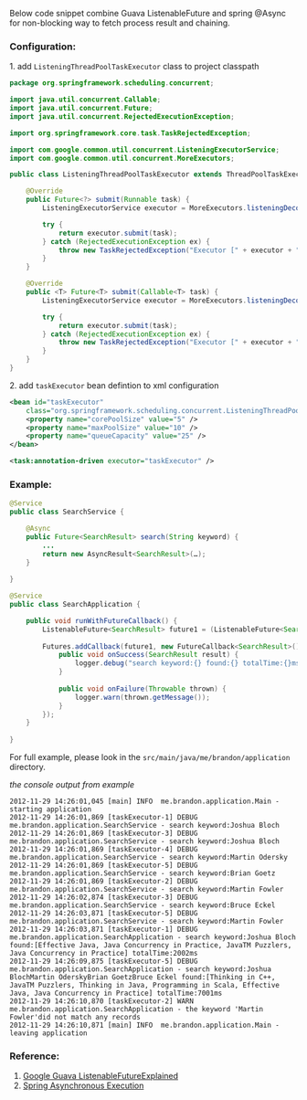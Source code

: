 Below code snippet combine Guava ListenableFuture and spring @Async for non-blocking way to fetch process result and chaining.

### Configuration:

1\. add `ListeningThreadPoolTaskExecutor` class to project classpath

```java
package org.springframework.scheduling.concurrent;

import java.util.concurrent.Callable;
import java.util.concurrent.Future;
import java.util.concurrent.RejectedExecutionException;

import org.springframework.core.task.TaskRejectedException;

import com.google.common.util.concurrent.ListeningExecutorService;
import com.google.common.util.concurrent.MoreExecutors;

public class ListeningThreadPoolTaskExecutor extends ThreadPoolTaskExecutor {

	@Override
	public Future<?> submit(Runnable task) {
		ListeningExecutorService executor = MoreExecutors.listeningDecorator(getThreadPoolExecutor());

		try {
			return executor.submit(task);
		} catch (RejectedExecutionException ex) {
			throw new TaskRejectedException("Executor [" + executor + "] did not accept task: " + task, ex);
		}
	}

	@Override
	public <T> Future<T> submit(Callable<T> task) {
		ListeningExecutorService executor = MoreExecutors.listeningDecorator(getThreadPoolExecutor());

		try {
			return executor.submit(task);
		} catch (RejectedExecutionException ex) {
			throw new TaskRejectedException("Executor [" + executor + "] did not accept task: " + task, ex);
		}
	}
}
```
2\. add `taskExecutor` bean defintion to xml configuration
	
```xml
<bean id="taskExecutor"
	class="org.springframework.scheduling.concurrent.ListeningThreadPoolTaskExecutor">
	<property name="corePoolSize" value="5" />
	<property name="maxPoolSize" value="10" />
	<property name="queueCapacity" value="25" />
</bean>

<task:annotation-driven executor="taskExecutor" />
````	
	
### Example:

```java
@Service
public class SearchService {

	@Async
	public Future<SearchResult> search(String keyword) {
		...
		return new AsyncResult<SearchResult>(…);
	}
	
}

@Service
public class SearchApplication {

	public void runWithFutureCallback() {	
		ListenableFuture<SearchResult> future1 = (ListenableFuture<SearchResult>) searchService.search("Joshua Bloch");
		
		Futures.addCallback(future1, new FutureCallback<SearchResult>() {
			public void onSuccess(SearchResult result) {
				logger.debug("search keyword:{} found:{} totalTime:{}ms", new Object[] { result.getKeyword(), result.getRecords(), result.getTotalTime() });
			}
	
			public void onFailure(Throwable thrown) {
				logger.warn(thrown.getMessage());
			}
		});
	}
	
}
```

For full example, please look in the `src/main/java/me/brandon/application` directory.

*the console output from example*

	2012-11-29 14:26:01,045 [main] INFO  me.brandon.application.Main - starting application
	2012-11-29 14:26:01,869 [taskExecutor-1] DEBUG me.brandon.application.SearchService - search keyword:Joshua Bloch
	2012-11-29 14:26:01,869 [taskExecutor-3] DEBUG me.brandon.application.SearchService - search keyword:Joshua Bloch
	2012-11-29 14:26:01,869 [taskExecutor-4] DEBUG me.brandon.application.SearchService - search keyword:Martin Odersky
	2012-11-29 14:26:01,869 [taskExecutor-5] DEBUG me.brandon.application.SearchService - search keyword:Brian Goetz
	2012-11-29 14:26:01,869 [taskExecutor-2] DEBUG me.brandon.application.SearchService - search keyword:Martin Fowler
	2012-11-29 14:26:02,874 [taskExecutor-3] DEBUG me.brandon.application.SearchService - search keyword:Bruce Eckel
	2012-11-29 14:26:03,871 [taskExecutor-5] DEBUG me.brandon.application.SearchService - search keyword:Martin Fowler
	2012-11-29 14:26:03,871 [taskExecutor-1] DEBUG me.brandon.application.SearchApplication - search keyword:Joshua Bloch found:[Effective Java, Java Concurrency in Practice, JavaTM Puzzlers, Java Concurrency in Practice] totalTime:2002ms
	2012-11-29 14:26:09,875 [taskExecutor-5] DEBUG me.brandon.application.SearchApplication - search keyword:Joshua BlochMartin OderskyBrian GoetzBruce Eckel found:[Thinking in C++, JavaTM Puzzlers, Thinking in Java, Programming in Scala, Effective Java, Java Concurrency in Practice] totalTime:7001ms
	2012-11-29 14:26:10,870 [taskExecutor-2] WARN  me.brandon.application.SearchApplication - the keyword 'Martin Fowler'did not match any records
	2012-11-29 14:26:10,871 [main] INFO  me.brandon.application.Main - leaving application

	
### Reference:
1.	[Google Guava ListenableFutureExplained](http://code.google.com/p/guava-libraries/wiki/ListenableFutureExplained)
2.	[Spring Asynchronous Execution](http://static.springsource.org/spring/docs/3.0.x/reference/scheduling.html#scheduling-annotation-support-async)
